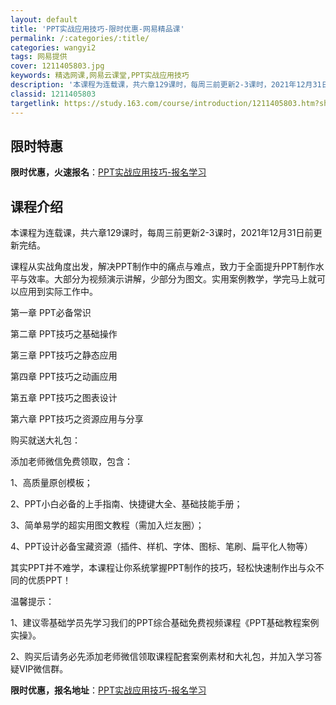 ```yaml
---
layout: default
title: 'PPT实战应用技巧-限时优惠-网易精品课'
permalink: /:categories/:title/
categories: wangyi2
tags: 网易提供
cover: 1211405803.jpg
keywords: 精选网课,网易云课堂,PPT实战应用技巧
description: '本课程为连载课，共六章129课时，每周三前更新2-3课时，2021年12月31日前更新完结。课程从实战角度出发，解决PP'
classid: 1211405803
targetlink: https://study.163.com/course/introduction/1211405803.htm?share=1&shareId=1025206652&utm_campaign=share&utm_medium=iphoneShare&utm_source=&utm_u=1025206652
---
```


## 限时特惠

**限时优惠，火速报名**：[PPT实战应用技巧-报名学习](https://study.163.com/course/introduction/1211405803.htm?share=1&shareId=1025206652&utm_campaign=share&utm_medium=iphoneShare&utm_source=&utm_u=1025206652)

## 课程介绍

本课程为连载课，共六章129课时，每周三前更新2-3课时，2021年12月31日前更新完结。

课程从实战角度出发，解决PPT制作中的痛点与难点，致力于全面提升PPT制作水平与效率。大部分为视频演示讲解，少部分为图文。实用案例教学，学完马上就可以应用到实际工作中。

第一章  PPT必备常识

第二章  PPT技巧之基础操作

第三章  PPT技巧之静态应用

第四章  PPT技巧之动画应用

第五章  PPT技巧之图表设计

第六章  PPT技巧之资源应用与分享



购买就送大礼包：

添加老师微信免费领取，包含：

1、高质量原创模板；

2、PPT小白必备的上手指南、快捷键大全、基础技能手册；

3、简单易学的超实用图文教程（需加入烂友圈）；

4、PPT设计必备宝藏资源（插件、样机、字体、图标、笔刷、扁平化人物等）



其实PPT并不难学，本课程让你系统掌握PPT制作的技巧，轻松快速制作出与众不同的优质PPT！



温馨提示：

1、建议零基础学员先学习我们的PPT综合基础免费视频课程《PPT基础教程案例实操》。

2、购买后请务必先添加老师微信领取课程配套案例素材和大礼包，并加入学习答疑VIP微信群。

**限时优惠，报名地址**：[PPT实战应用技巧-报名学习](https://study.163.com/course/introduction/1211405803.htm?share=1&shareId=1025206652&utm_campaign=share&utm_medium=iphoneShare&utm_source=&utm_u=1025206652)


